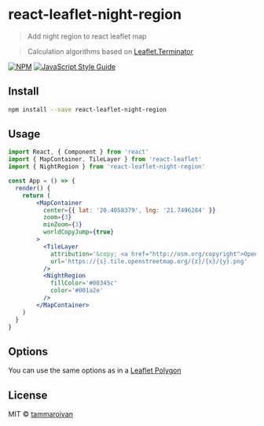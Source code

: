 # react-leaflet-night-region

> Add night region to react leaflet map

> Calculation algorithms based on [Leaflet.Terminator](github.com/joergdietrich/Leaflet.Terminator)

[![NPM](https://img.shields.io/npm/v/react-leaflet-night-region.svg)](https://www.npmjs.com/package/react-leaflet-night-region) [![JavaScript Style Guide](https://img.shields.io/badge/code_style-standard-brightgreen.svg)](https://standardjs.com)

## Install

```bash
npm install --save react-leaflet-night-region
```

## Usage

```jsx
import React, { Component } from 'react'
import { MapContainer, TileLayer } from 'react-leaflet'
import { NightRegion } from 'react-leaflet-night-region'

const App = () => {
  render() {
    return (
        <MapContainer
          center={{ lat: '20.4058379', lng: '21.7496284' }}
          zoom={3}
          minZoom={3}
          worldCopyJump={true}
        >
          <TileLayer
            attribution='&copy; <a href="http://osm.org/copyright">OpenStreetMap</a> contributors'
            url='https://{s}.tile.openstreetmap.org/{z}/{x}/{y}.png'
          />
          <NightRegion
            fillColor='#00345c'
            color='#001a2e'
          />
        </MapContainer>
    )
  }
}
```

## Options

You can use the same options as in a [Leaflet Polygon](https://leafletjs.com/reference-1.7.1.html#polygon) 

## License

MIT © [tammaroivan](https://github.com/tammaroivan)

